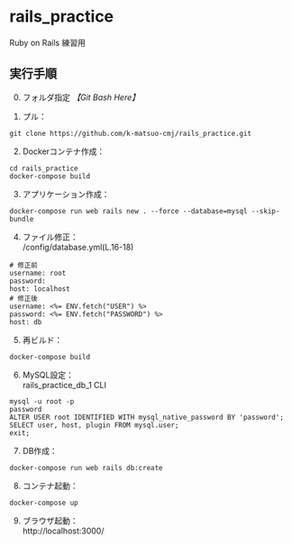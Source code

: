 # rails_practice
Ruby on Rails 練習用

## 実行手順
0. フォルダ指定 *【Git Bash Here】*  

1. プル：  
  ```
  git clone https://github.com/k-matsuo-cmj/rails_practice.git
  ```  
  
2. Dockerコンテナ作成：  
  ```
  cd rails_practice  
  docker-compose build
  ```  
  
3. アプリケーション作成：  
  ```
  docker-compose run web rails new . --force --database=mysql --skip-bundle
  ```  
    
4. ファイル修正：  
  /config/database.yml(L.16-18)  
  ```
# 修正前
  username: root
  password:
  host: localhost
# 修正後
  username: <%= ENV.fetch("USER") %>
  password: <%= ENV.fetch("PASSWORD") %>
  host: db
  ```  
  
5. 再ビルド：  
  ```
  docker-compose build
  ```  

6. MySQL設定：  
  rails_practice_db_1 CLI
  ```
  mysql -u root -p  
  password  
  ALTER USER root IDENTIFIED WITH mysql_native_password BY 'password';  
  SELECT user, host, plugin FROM mysql.user;  
  exit;  
  ```

7. DB作成：
  ```
  docker-compose run web rails db:create
  ```  
  
8. コンテナ起動：
  ```
  docker-compose up
  ```  
  
9. ブラウザ起動：  
  http://localhost:3000/
